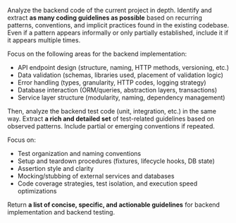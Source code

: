 Analyze the backend code of the current project in depth. Identify and extract **as many coding guidelines as possible** based on recurring patterns, conventions, and implicit practices found in the existing codebase. Even if a pattern appears informally or only partially established, include it if it appears multiple times.

Focus on the following areas for the backend implementation:

- API endpoint design (structure, naming, HTTP methods, versioning, etc.)
- Data validation (schemas, libraries used, placement of validation logic)
- Error handling (types, granularity, HTTP codes, logging strategy)
- Database interaction (ORM/queries, abstraction layers, transactions)
- Service layer structure (modularity, naming, dependency management)

Then, analyze the backend test code (unit, integration, etc.) in the same way. Extract **a rich and detailed set** of test-related guidelines based on observed patterns. Include partial or emerging conventions if repeated.

Focus on:

- Test organization and naming conventions
- Setup and teardown procedures (fixtures, lifecycle hooks, DB state)
- Assertion style and clarity
- Mocking/stubbing of external services and databases
- Code coverage strategies, test isolation, and execution speed optimizations

Return **a list of concise, specific, and actionable guidelines** for backend implementation and backend testing.
